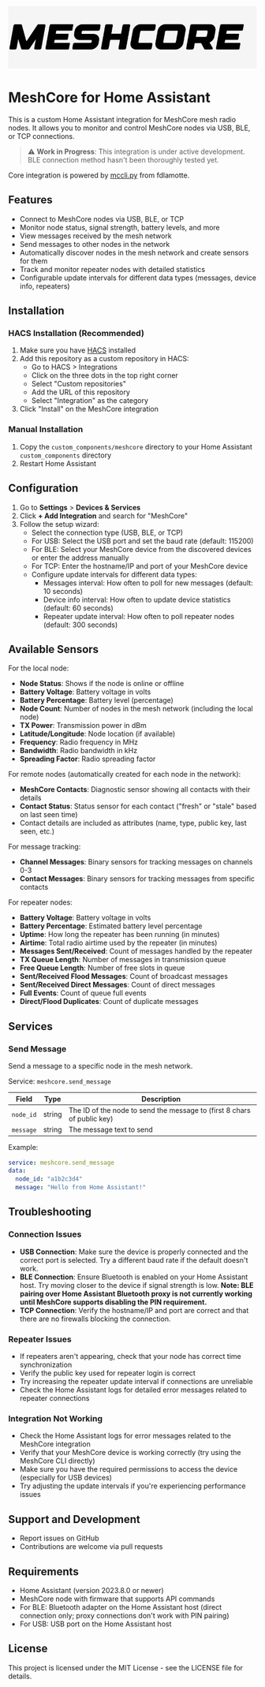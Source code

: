 ![MeshCore Banner](images/meshcore-bg.png)

# MeshCore for Home Assistant

This is a custom Home Assistant integration for MeshCore mesh radio nodes. It allows you to monitor and control MeshCore nodes via USB, BLE, or TCP connections.

> :warning: **Work in Progress**: This integration is under active development. BLE connection method hasn't been thoroughly tested yet.

Core integration is powered by [mccli.py](https://github.com/fdlamotte/mccli/blob/main/mccli.py) from fdlamotte.

## Features

- Connect to MeshCore nodes via USB, BLE, or TCP
- Monitor node status, signal strength, battery levels, and more
- View messages received by the mesh network
- Send messages to other nodes in the network
- Automatically discover nodes in the mesh network and create sensors for them
- Track and monitor repeater nodes with detailed statistics
- Configurable update intervals for different data types (messages, device info, repeaters)

## Installation

### HACS Installation (Recommended)

1. Make sure you have [HACS](https://hacs.xyz/) installed
2. Add this repository as a custom repository in HACS:
   - Go to HACS > Integrations
   - Click on the three dots in the top right corner
   - Select "Custom repositories"
   - Add the URL of this repository
   - Select "Integration" as the category
3. Click "Install" on the MeshCore integration

### Manual Installation

1. Copy the `custom_components/meshcore` directory to your Home Assistant `custom_components` directory
2. Restart Home Assistant

## Configuration

1. Go to **Settings** > **Devices & Services**
2. Click **+ Add Integration** and search for "MeshCore"
3. Follow the setup wizard:
   - Select the connection type (USB, BLE, or TCP)
   - For USB: Select the USB port and set the baud rate (default: 115200)
   - For BLE: Select your MeshCore device from the discovered devices or enter the address manually
   - For TCP: Enter the hostname/IP and port of your MeshCore device
   - Configure update intervals for different data types:
     - Messages interval: How often to poll for new messages (default: 10 seconds)
     - Device info interval: How often to update device statistics (default: 60 seconds)
     - Repeater update interval: How often to poll repeater nodes (default: 300 seconds)

## Available Sensors

For the local node:
- **Node Status**: Shows if the node is online or offline
- **Battery Voltage**: Battery voltage in volts
- **Battery Percentage**: Battery level (percentage)
- **Node Count**: Number of nodes in the mesh network (including the local node)
- **TX Power**: Transmission power in dBm
- **Latitude/Longitude**: Node location (if available)
- **Frequency**: Radio frequency in MHz
- **Bandwidth**: Radio bandwidth in kHz
- **Spreading Factor**: Radio spreading factor

For remote nodes (automatically created for each node in the network):
- **MeshCore Contacts**: Diagnostic sensor showing all contacts with their details
- **Contact Status**: Status sensor for each contact ("fresh" or "stale" based on last seen time)
- Contact details are included as attributes (name, type, public key, last seen, etc.)

For message tracking:
- **Channel Messages**: Binary sensors for tracking messages on channels 0-3
- **Contact Messages**: Binary sensors for tracking messages from specific contacts

For repeater nodes:
- **Battery Voltage**: Battery voltage in volts
- **Battery Percentage**: Estimated battery level percentage
- **Uptime**: How long the repeater has been running (in minutes)
- **Airtime**: Total radio airtime used by the repeater (in minutes)
- **Messages Sent/Received**: Count of messages handled by the repeater
- **TX Queue Length**: Number of messages in transmission queue
- **Free Queue Length**: Number of free slots in queue
- **Sent/Received Flood Messages**: Count of broadcast messages
- **Sent/Received Direct Messages**: Count of direct messages
- **Full Events**: Count of queue full events
- **Direct/Flood Duplicates**: Count of duplicate messages

## Services

### Send Message

Send a message to a specific node in the mesh network.

Service: `meshcore.send_message`

| Field | Type | Description |
| ----- | ---- | ----------- |
| `node_id` | string | The ID of the node to send the message to (first 8 chars of public key) |
| `message` | string | The message text to send |

Example:
```yaml
service: meshcore.send_message
data:
  node_id: "a1b2c3d4"
  message: "Hello from Home Assistant!"
```

## Troubleshooting

### Connection Issues

- **USB Connection**: Make sure the device is properly connected and the correct port is selected. Try a different baud rate if the default doesn't work.
- **BLE Connection**: Ensure Bluetooth is enabled on your Home Assistant host. Try moving closer to the device if signal strength is low. **Note: BLE pairing over Home Assistant Bluetooth proxy is not currently working until MeshCore supports disabling the PIN requirement.**
- **TCP Connection**: Verify the hostname/IP and port are correct and that there are no firewalls blocking the connection.

### Repeater Issues

- If repeaters aren't appearing, check that your node has correct time synchronization
- Verify the public key used for repeater login is correct
- Try increasing the repeater update interval if connections are unreliable
- Check the Home Assistant logs for detailed error messages related to repeater connections

### Integration Not Working

- Check the Home Assistant logs for error messages related to the MeshCore integration
- Verify that your MeshCore device is working correctly (try using the MeshCore CLI directly)
- Make sure you have the required permissions to access the device (especially for USB devices)
- Try adjusting the update intervals if you're experiencing performance issues

## Support and Development

- Report issues on GitHub
- Contributions are welcome via pull requests

## Requirements

- Home Assistant (version 2023.8.0 or newer)
- MeshCore node with firmware that supports API commands
- For BLE: Bluetooth adapter on the Home Assistant host (direct connection only; proxy connections don't work with PIN pairing)
- For USB: USB port on the Home Assistant host

## License

This project is licensed under the MIT License - see the LICENSE file for details.